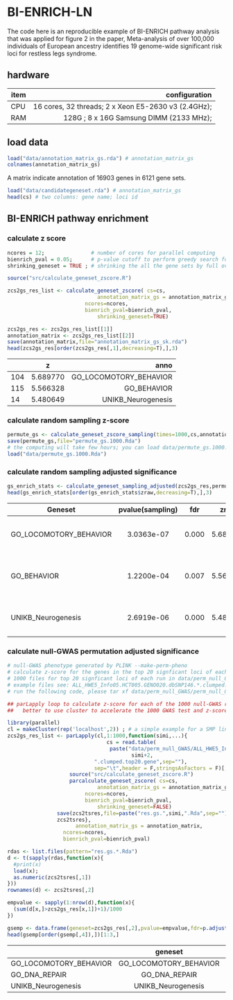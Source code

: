 # BI-ENRICH-LN

The code here is an reproducible example of BI-ENRICH pathway analysis that was applied for figure 2 in the paper, Meta-analysis of over 100,000 individuals of European ancestry identifies 19 genome-wide significant risk loci for restless legs syndrome. 

## hardware

| item | configuration|
|---|---:|
|CPU| 16 cores, 32 threads; 2 x Xeon E5-2630 v3 (2.4GHz); |
|RAM| 128G ; 8 x 16G Samsung DIMM (2133 MHz); |

## load data

```r
load("data/annotation_matrix_gs.rda") # annotation_matrix_gs
colnames(annotation_matrix_gs)
```
A matrix indicate annotation of 16903 genes in 6121 gene sets.

```r
load("data/candidategeneset.rda") # annotation_matrix_gs
head(cs) # two columns: gene name; loci id
```

## BI-ENRICH pathway enrichment

### calculate z score 

```r
ncores = 12;               # number of cores for parallel computing
bienrich_pval = 0.05;      # p-value cutoff to perform greedy search for the potention multiple mixed gene sets.
shrinking_geneset = TRUE ; # shrinking the all the gene sets by full overlap, the larger one will be remove to accelerate computing 

source("src/calculate_geneset_zscore.R")

zcs2gs_res_list <- calculate_geneset_zscore( cs=cs,
				             annotation_matrix_gs = annotation_matrix_gs, 
					     ncores=ncores, 
					     bienrich_pval=bienrich_pval,
				             shrinking_geneset=TRUE)

zcs2gs_res <- zcs2gs_res_list[[1]]
annotation_matrix <- zcs2gs_res_list[[2]]
save(annotation_matrix,file="annotation_matrix_gs_sk.rda")
head(zcs2gs_res[order(zcs2gs_res[,1],decreasing=T),],3)
```

|           |z|                   anno|
|---|:---:|---:|	   
104 |5.689770 |GO_LOCOMOTORY_BEHAVIOR|
115 |5.566328|            GO_BEHAVIOR|
14  |5.480649 |    UNIKB_Neurogenesis|

### calculate random sampling z-score

```r
permute_gs <- calculate_geneset_zscore_sampling(times=1000,cs,annotation_matrix, ncores=8, bienrich_pval=0.05,shrinking_geneset=FALSE)
save(permute_gs,file="permute_gs.1000.Rda")
# the computing will take few hours; you can load data/permute_gs.1000.Rda for the next step;
load("data/permute_gs.1000.Rda") 
```

### calculate random sampling adjusted significance

```r
gs_enrich_stats <- calculate_geneset_sampling_adjusted(zcs2gs_res,permute_gs)
head(gs_enrich_stats[order(gs_enrich_stats$zraw,decreasing=T),],3)
```

|Geneset|       pvalue(sampling)|   fdr|     zraw|                        genes|
|---|:---:|:---:|:---:|---:|
|GO_LOCOMOTORY_BEHAVIOR |3.0363e-07 |0.000 |5.689770 |      BTBD9 CLN6 HOXB8 MEIS1
|          GO_BEHAVIOR |1.2200e-04 |0.007 |5.566328 | BTBD9 CLN6 DACH1 HOXB8 MEIS1
|  UNIKB_Neurogenesis |2.6919e-06 |0.000 |5.480649 |     MDGA1 MYT1 NTNG1 SEMA6D



### calculate null-GWAS permutation adjusted significance

```r
# null-GWAS phenotype generated by PLINK --make-perm-pheno
# calculate z-score for the genes in the top 20 signficant loci of each null-GWAS runs
# 1000 files for top 20 signficant loci of each run in data/perm_null_GWAS/perm_null_GWAS.top20genes.tar
# example files see: ALL_HWE5_Info05.HCT005.GENO020.dbSNP146.*.clumped.top20.gene
# run the following code, please tar xf data/perm_null_GWAS/perm_null_GWAS.top20genes.tar

## parLapply loop to calculate z-score for each of the 1000 null-GWAS runs
##   better to use cluster to accelerate the 1000 GWAS test and z-score calculation; 

library(parallel)
cl = makeCluster(rep('localhost',2)) ; # a simple example for a SMP linux machine
zcs2gs_res_list <- parLapply(cl,1:1000,function(simi,...){
                                cs = read.table(
			                     paste("data/perm_null_GWAS/ALL_HWE5_Info05.HCT005.GENO020.dbSNP146.",
			                            simi+2,
						    ".clumped.top20.gene",sep=""),
						    sep="\t",header = F,stringsAsFactors = F)[,2:1] ; 
			        source("src/calculate_geneset_zscore.R")
			        parcalculate_geneset_zscore( cs=cs,
				             annotation_matrix_gs = annotation_matrix_gs, 
					     ncores=ncores, 
					     bienrich_pval=bienrich_pval,
				             shrinking_geneset=FALSE)
				save(zcs2tsres,file=paste("res.gs.",simi,".Rda",sep="")) ; 
				zcs2tsres},
		              annotation_matrix_gs = annotation_matrix, 
			      ncores=ncores, 
			      bienrich_pval=bienrich_pval)

rdas <- list.files(pattern="res.gs.*.Rda")
d <- t(sapply(rdas,function(x){
  #print(x)
  load(x);
  as.numeric(zcs2tsres[,1])
}))
rownames(d) <- zcs2tsres[,2]

empvalue <- sapply(1:nrow(d),function(x){
  (sum(d[x,]>zcs2gs_res[x,1])+1)/1000
})

gsemp <- data.frame(geneset=zcs2gs_res[,2],pvalue=empvalue,fdr=p.adjust(empvalue,"fdr"), rawz = zcs2gs_res[,1])
head(gsemp[order(gsemp[,4]),])[1:3,]
```



|                      |               geneset  |pvalue(perm)|   fdr|     z|
|---|:---:|:---:|:---:|---:|
|GO_LOCOMOTORY_BEHAVIOR| GO_LOCOMOTORY_BEHAVIOR  |0.002 |0.029| 5.689770|
|GO_DNA_REPAIR         |          GO_DNA_REPAIR  |0.005 |0.036| 4.978007|
|UNIKB_Neurogenesis    |     UNIKB_Neurogenesis  |0.005 |0.036| 5.480649|


